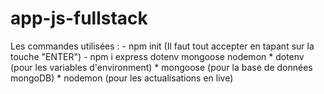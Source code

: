 # app-js-fullstack

Les commandes utilisées :
    - npm init (Il faut tout accepter en tapant sur la touche "ENTER")
    - npm i express dotenv mongoose nodemon
        * dotenv (pour les variables d'environment)
        * mongoose (pour la base de données mongoDB)
        * nodemon (pour les actualisations en live)
